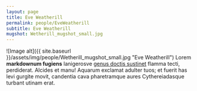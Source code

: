 ```yaml
---
layout: page
title: Eve Weatherill
permalink: people/EveWeatherill
subtitle: Eve Weatherill
mugshot: Wetherill_mugshot_small.jpg
---
```

![Image alt]({{ site.baseurl }}/assets/img/people/Wetherill_mugshot_small.jpg "Eve Weatherill")
Lorem **markdownum fugiens** lanigerosve [genus doctis
sustinet](http://violenta.com/contraria) flamma tecti, perdiderat. Alcides et
manu! Aquarum exclamat adulter tuos; et fuerit has levi gurgite movit, candentia
cava pharetramque aures Cythereiadasque turbant utinam erat.

